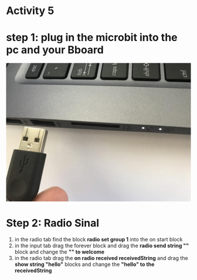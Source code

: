 # **Activity 5**

# step 1: plug in the microbit into the pc and your Bboard 

<!-- https://github.com/Brilliant-Labs/bboard-tuts-cybersecurity-3/blob/master/cybersec/activity-1/connect-microbit.gif?raw=true -->
![Click](https://github.com/Brilliant-Labs/bboard-tutorials-cybersecurity-v3/blob/main/Activity_1/connect-microbit.gif?raw=true "Click")

# Step 2: Radio Sinal 
1. in the radio tab find the block **radio set group 1** into the on start block
2. in the input tab drag the forever block and drag the **radio send string ""** block and change the **"" to welcome**
3. in the radio tab drag the **on radio received receivedString** and drag the **show string "hello"** blocks and change the **"hello" to the receivedString**